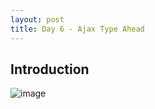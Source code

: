 ```yaml
---
layout: post
title: Day 6 - Ajax Type Ahead
---
```


## Introduction

![image](https://images.unsplash.com/photo-1505778276668-26b3ff7af103?q=80&w=2061&auto=format&fit=crop&ixlib=rb-4.0.3&ixid=M3wxMjA3fDB8MHxwaG90by1wYWdlfHx8fGVufDB8fHx8fA%3D%3D)